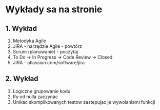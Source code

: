 # Wykłady sa na stronie

## 1. Wykład
1. Metodyka Agile
2. JIRA - narzędzie Agile - powtórz
3. Scrum (planowanie) - poczytaj
4. To Do -> In Progress -> Code Review -> Closed
5. JIRA - atlassian.com/software/jira
## 2. Wykład
1. Logiczne grupowanie kodu
2. Ify od nulla zaczynac
3. Unikac skomplikowanych testow zastepujac je wywolaniami funkcji
